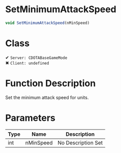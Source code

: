 # SetMinimumAttackSpeed
```js
void SetMinimumAttackSpeed(nMinSpeed)
```
# Class
✔ `Server: CDOTABaseGameMode`  
✖ `Client: undefined`  

# Function Description
Set the minimum attack speed for units.
# Parameters
Type|Name|Description
--|--|--
int|nMinSpeed|No Description Set
